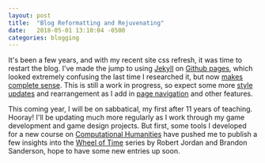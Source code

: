 ```yaml
---
layout: post
title:  "Blog Reformatting and Rejuvenating"
date:   2018-05-01 13:10:04 -0500
categories: blogging
---
```


It's been a few years, and with my recent site css refresh, it was time to restart
the blog. I've made the jump to using [Jekyll](https://jekyllrb.com/) on 
[Github pages](https://pages.github.com/), which looked
extremely confusing the last time I researched it, but now 
[makes complete sense](https://help.github.com/articles/setting-up-your-github-pages-site-locally-with-jekyll/). This 
is still a work in progress, so expect some more 
[style updates](https://dev-notes.eu/2016/01/images-in-kramdown-jekyll/)
 and rearrangement as I add in [page navigation](https://david.elbe.me/jekyll/2015/06/20/how-to-link-to-next-and-previous-post-with-jekyll.html)
 and other features.

This coming year, I will be on sabbatical, my first after 11 years of teaching.
Hooray! I'll be updating much more regularly as I work through my game development
and game design projects. But first, some tools I developed for a new course on 
[Computational Humanities](http://mark.goadrich.com/courses/csci270s18/) 
have pushed me to publish a few insights into the 
[Wheel of Time](https://en.wikipedia.org/wiki/The_Wheel_of_Time) series by 
Robert Jordan and Brandon Sanderson, hope to have some
new entries up soon.
